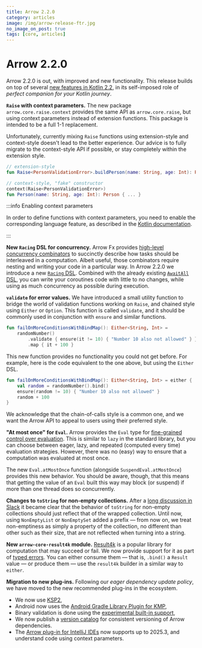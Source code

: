 ```yaml
---
title: Arrow 2.2.0
category: articles
image: /img/arrow-release-ftr.jpg
no_image_on_post: true
tags: [core, articles]
---
```


# Arrow 2.2.0

Arrow 2.2.0 is out, with improved and new functionality.
This release builds on top of several [new features in Kotlin 2.2](https://kotlinlang.org/docs/whatsnew22.html),
in its self-imposed role of _perfect companion for your Kotlin journey_.

**`Raise` with context parameters.**
The new package `arrow.core.raise.context` provides the same API as `arrow.core.raise`,
but using context parameters instead of extension functions.
This package is intended to be a full 1-1 replacement.

Unfortunately, currently mixing `Raise` functions using extension-style and
context-style doesn't lead to the better experience. Our advice is to fully migrate
to the context-style API if possible, or stay completely within the extension style.

```kotlin
// extension-style
fun Raise<PersonValidationError>.buildPerson(name: String, age: Int): Person { ... }

// context-style, "fake" constructor
context(Raise<PersonValidationError>)
fun Person(name: String, age: Int): Person { ... }
```

:::info Enabling context parameters

In order to define functions with context parameters, you need to enable the
corresponding language feature, as described in the
[Kotlin documentation](https://kotlinlang.org/docs/whatsnew22.html#preview-of-context-parameters).

:::

**New `Racing` DSL for concurrency.**
Arrow Fx provides [high-level concurrency combinators](/learn/coroutines/parallel/)
to succinctly describe how tasks should be interleaved in a computation.
Albeit useful, those combinators require nesting and writing your code in a
particular way. In Arrow 2.2.0 we introduce a new 
[`Racing` DSL](/learn/coroutines/dsl/#racing).
Combined with the already existing
[`AwaitAll` DSL](/learn/coroutines/dsl/#await-all--parallelism),
you can write your coroutines code with little to no changes, while using as
much concurrency as possible during execution.

**`validate` for error values.**
We have introduced a small utility function to bridge the world of validation functions
working on `Raise`, and chained style using `Either` or `Option`. This function is
called `validate`, and it should be commonly used in conjunction with `ensure` and similar functions.

```kotlin
fun failOnMoreConditionsWithBindMap(): Either<String, Int> =
    randomNumber()
        .validate { ensure(it != 10) { "Number 10 also not allowed" } }
        .map { it + 100 }
```

This new function provides no functionality you could not get before.
For example, here is the code equivalent to the one above, but using the `Either` DSL.

```kotlin
fun failOnMoreConditionsWithBindMap(): Either<String, Int> = either {
    val random = randomNumber().bind()
    ensure(random != 10) { "Number 10 also not allowed" }
    random + 100
}
```

We acknowledge that the chain-of-calls style is a common one, and we want the Arrow API
to appeal to users using their preferred style.

**"At most once" for `Eval`.**
Arrow provides the `Eval` type for [fine-grained control over evaluation](https://arrow-kt.io/learn/collections-functions/eval/).
This is similar to `lazy` in the standard library, but you can choose
between eager, lazy, and repeated (computed every time) evaluation strategies.
However, there was no (easy) way to ensure that a computation was evaluated
at most once.

The new `Eval.atMostOnce` function (alongside `SuspendEval.atMostOnce`)
provides this new behavior. You should be aware, though, that this means
that getting the value of an `Eval` built this way may block (or suspend)
if more than one thread does so concurrently.

**Changes to `toString` for non-empty collections.**
After a [long discussion in Slack](https://kotlinlang.slack.com/archives/C5UPMM0A0/p1757410910270849)
it became clear that the behavior of `toString` for non-empty collections
should just reflect that of the wrapped collection. Until now, using
`NonEmptyList` or `NonEmptySet` added a prefix — from now on, we treat
non-emptiness as simply a property of the collection, no different than other
such as their size, that are not reflected when turning into a string.

**New `arrow-core-result4k` module.**
[Result4k](https://github.com/fork-handles/forkhandles/tree/trunk/result4k)
is a popular library for computation that may succeed or fail.
We now provide support for it as part of [typed errors](/learn/typed-errors/working-with-typed-errors/).
You can either consume them — that is, `.bind()` a `Result` value —
or produce them — use the `result4k` builder in a similar way to `either`.

**Migration to new plug-ins.** 
Following our _eager dependency update policy_, we have moved to the new recommended
plug-ins in the ecosystem.

- We now use [KSP2](https://github.com/google/ksp/blob/main/docs/ksp2.md),
- Android now uses the [Android Gradle Library Plugin for KMP](https://developer.android.com/kotlin/multiplatform/plugin),
- Binary validation is done using the [experimental built-in support](https://kotlinlang.org/docs/gradle-binary-compatibility-validation.html),
- We now publish a [version catalog](https://docs.gradle.org/current/userguide/version_catalogs.html#sec:importing-published-catalog)
  for consistent versioning of Arrow dependencies.
- The [Arrow plug-in for IntelliJ IDEs](https://plugins.jetbrains.com/plugin/24550-arrow)
  now supports up to 2025.3, and understand code using context parameters.
